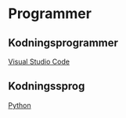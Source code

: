 # Programmer

## Kodningsprogrammer

[Visual Studio Code](https://code.visualstudio.com/download)

## Kodningssprog

[Python](https://www.python.org/downloads/)